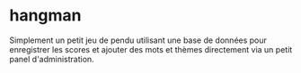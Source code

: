 # hangman
Simplement un petit jeu de pendu utilisant une base de données pour enregistrer les scores et ajouter des mots et thèmes directement via un petit panel d'administration.
